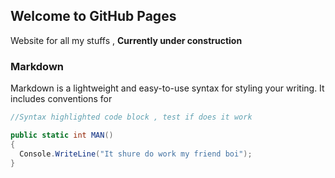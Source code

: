 ## Welcome to GitHub Pages
Website for all my stuffs , **Currently under construction**

### Markdown

Markdown is a lightweight and easy-to-use syntax for styling your writing. It includes conventions for

```c#
//Syntax highlighted code block , test if does it work

public static int MAN() 
{
  Console.WriteLine("It shure do work my friend boi");
}
```
